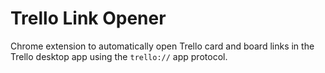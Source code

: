 # Trello Link Opener

Chrome extension to automatically open Trello card and board links in the Trello desktop app using the `trello://` app protocol.
